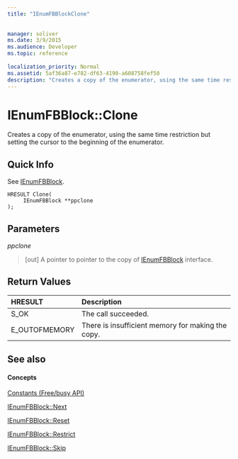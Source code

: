 ```yaml
---
title: "IEnumFBBlockClone"
 
 
manager: soliver
ms.date: 3/9/2015
ms.audience: Developer
ms.topic: reference
 
localization_priority: Normal
ms.assetid: 5af36a87-e782-df63-4190-a608758fef50
description: "Creates a copy of the enumerator, using the same time restriction but setting the cursor to the beginning of the enumerator."
---
```


# IEnumFBBlock::Clone

Creates a copy of the enumerator, using the same time restriction but setting the cursor to the beginning of the enumerator.
  
## Quick Info

See [IEnumFBBlock](ienumfbblock.md).
  
```
HRESULT Clone(  
     IEnumFBBlock **ppclone 
); 
```

## Parameters

 _ppclone_
  
> [out] A pointer to pointer to the copy of [IEnumFBBlock](ienumfbblock.md) interface. 
    
## Return Values

|**HRESULT**|**Description**|
|:-----|:-----|
|S_OK  <br/> |The call succeeded.  <br/> |
|E_OUTOFMEMORY  <br/> |There is insufficient memory for making the copy.  <br/> |
   
## See also

#### Concepts

[Constants (Free/busy API)](constants-free-busy-api.md)
  
[IEnumFBBlock::Next](ienumfbblock-next.md)
  
[IEnumFBBlock::Reset](ienumfbblock-reset.md)
  
[IEnumFBBlock::Restrict](ienumfbblock-restrict.md)
  
[IEnumFBBlock::Skip](ienumfbblock-skip.md)


